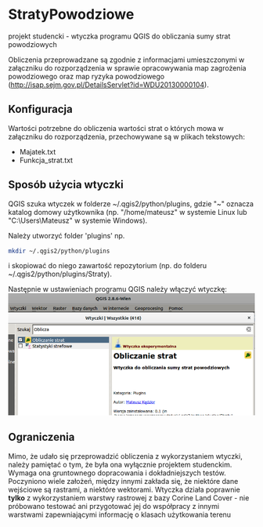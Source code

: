 # StratyPowodziowe
projekt studencki - wtyczka programu QGIS do obliczania sumy strat powodziowych

Obliczenia przeprowadzane są zgodnie z informacjami umieszczonymi w załączniku do rozporządzenia w sprawie opracowywania map zagrożenia powodziowego oraz map ryzyka powodziowego (http://isap.sejm.gov.pl/DetailsServlet?id=WDU20130000104).

## Konfiguracja
Wartości potrzebne do obliczenia wartości strat o których mowa w załączniku do rozporządzenia, przechowywane są w plikach tekstowych:
* Majatek.txt
* Funkcja_strat.txt

## Sposób użycia wtyczki
QGIS szuka wtyczek w folderze ~/.qgis2/python/plugins, gdzie "~" oznacza katalog domowy użytkownika
(np. "/home/mateusz" w systemie Linux lub "C:\Users\Mateusz" w systemie Windows).

Należy utworzyć folder 'plugins' np.
```bash
mkdir ~/.qgis2/python/plugins
```
i skopiować do niego zawartość repozytorium (np. do folderu ~/.qgis2/python/plugins/Straty).

Następnie w ustawieniach programu QGIS należy włączyć wtyczkę:
![uruchamianie wtyczki](QGISwtyczkaJakUruchomić.png?raw=true)

## Ograniczenia

Mimo, że udało się przeprowadzić obliczenia z wykorzystaniem wtyczki, należy pamiętać o tym, że była ona wyłącznie projektem studenckim. Wymaga ona gruntownego dopracowania i dokładniejszych testów.
Poczyniono wiele założeń, między innymi zakłada się, że niektóre dane wejściowe są rastrami, a niektóre wektorami.
Wtyczka działa poprawnie **tylko** z wykorzystaniem warstwy rastrowej z bazy Corine Land Cover - nie próbowano testować ani przygotować jej do współpracy z innymi warstwami zapewniającymi informację o klasach użytkowania terenu
